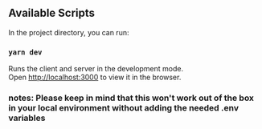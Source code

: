 ## Available Scripts

In the project directory, you can run:

### `yarn dev`

Runs the client and server in the development mode.<br />
Open [http://localhost:3000](http://localhost:3000) to view it in the browser.

### notes: Please keep in mind that this won't work out of the box in your local environment without adding the needed .env variables
